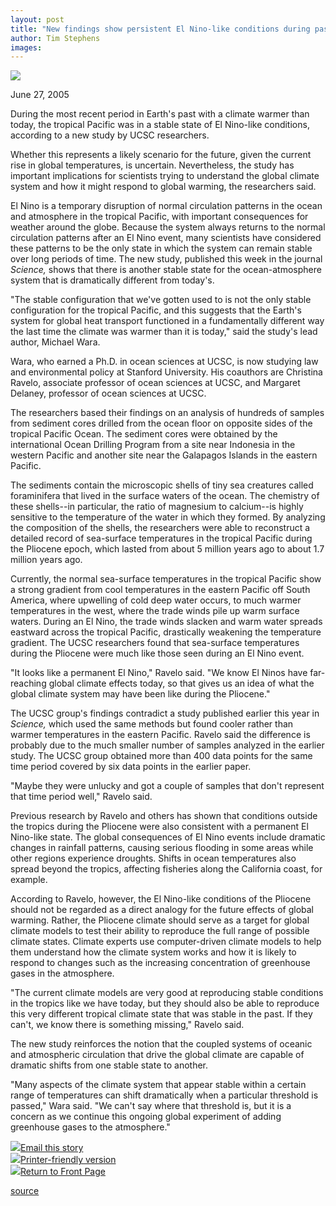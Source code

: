 ```yaml
---
layout: post
title: "New findings show persistent El Nino-like conditions during past global warming"
author: Tim Stephens
images:
---
```


![][1]  
  
June 27, 2005

During the most recent period in Earth's past with a climate warmer than today, the tropical Pacific was in a stable state of El Nino-like conditions, according to a new study by UCSC researchers.

Whether this represents a likely scenario for the future, given the current rise in global temperatures, is uncertain. Nevertheless, the study has important implications for scientists trying to understand the global climate system and how it might respond to global warming, the researchers said.

El Nino is a temporary disruption of normal circulation patterns in the ocean and atmosphere in the tropical Pacific, with important consequences for weather around the globe. Because the system always returns to the normal circulation patterns after an El Nino event, many scientists have considered these patterns to be the only state in which the system can remain stable over long periods of time. The new study, published this week in the journal _Science,_ shows that there is another stable state for the ocean-atmosphere system that is dramatically different from today's.

"The stable configuration that we've gotten used to is not the only stable configuration for the tropical Pacific, and this suggests that the Earth's system for global heat transport functioned in a fundamentally different way the last time the climate was warmer than it is today," said the study's lead author, Michael Wara.

Wara, who earned a Ph.D. in ocean sciences at UCSC, is now studying law and environmental policy at Stanford University. His coauthors are Christina Ravelo, associate professor of ocean sciences at UCSC, and Margaret Delaney, professor of ocean sciences at UCSC.

The researchers based their findings on an analysis of hundreds of samples from sediment cores drilled from the ocean floor on opposite sides of the tropical Pacific Ocean. The sediment cores were obtained by the international Ocean Drilling Program from a site near Indonesia in the western Pacific and another site near the Galapagos Islands in the eastern Pacific.

The sediments contain the microscopic shells of tiny sea creatures called foraminifera that lived in the surface waters of the ocean. The chemistry of these shells--in particular, the ratio of magnesium to calcium--is highly sensitive to the temperature of the water in which they formed. By analyzing the composition of the shells, the researchers were able to reconstruct a detailed record of sea-surface temperatures in the tropical Pacific during the Pliocene epoch, which lasted from about 5 million years ago to about 1.7 million years ago.

Currently, the normal sea-surface temperatures in the tropical Pacific show a strong gradient from cool temperatures in the eastern Pacific off South America, where upwelling of cold deep water occurs, to much warmer temperatures in the west, where the trade winds pile up warm surface waters. During an El Nino, the trade winds slacken and warm water spreads eastward across the tropical Pacific, drastically weakening the temperature gradient. The UCSC researchers found that sea-surface temperatures during the Pliocene were much like those seen during an El Nino event.

"It looks like a permanent El Nino," Ravelo said. "We know El Ninos have far-reaching global climate effects today, so that gives us an idea of what the global climate system may have been like during the Pliocene."

The UCSC group's findings contradict a study published earlier this year in _Science,_ which used the same methods but found cooler rather than warmer temperatures in the eastern Pacific. Ravelo said the difference is probably due to the much smaller number of samples analyzed in the earlier study. The UCSC group obtained more than 400 data points for the same time period covered by six data points in the earlier paper.

"Maybe they were unlucky and got a couple of samples that don't represent that time period well," Ravelo said.

Previous research by Ravelo and others has shown that conditions outside the tropics during the Pliocene were also consistent with a permanent El Nino-like state. The global consequences of El Nino events include dramatic changes in rainfall patterns, causing serious flooding in some areas while other regions experience droughts. Shifts in ocean temperatures also spread beyond the tropics, affecting fisheries along the California coast, for example.

According to Ravelo, however, the El Nino-like conditions of the Pliocene should not be regarded as a direct analogy for the future effects of global warming. Rather, the Pliocene climate should serve as a target for global climate models to test their ability to reproduce the full range of possible climate states. Climate experts use computer-driven climate models to help them understand how the climate system works and how it is likely to respond to changes such as the increasing concentration of greenhouse gases in the atmosphere.

"The current climate models are very good at reproducing stable conditions in the tropics like we have today, but they should also be able to reproduce this very different tropical climate state that was stable in the past. If they can't, we know there is something missing," Ravelo said.

The new study reinforces the notion that the coupled systems of oceanic and atmospheric circulation that drive the global climate are capable of dramatic shifts from one stable state to another.

"Many aspects of the climate system that appear stable within a certain range of temperatures can shift dramatically when a particular threshold is passed," Wara said. "We can't say where that threshold is, but it is a concern as we continue this ongoing global experiment of adding greenhouse gases to the atmosphere."

![][2][Email this story][3]  
![][2][Printer-friendly version  
][4]![][2][Return to Front Page][5]

[1]: http://currents.ucsc.edu/04-05/art/map_wide.05-06-27.jpg
[2]: ../../images/bulletarrow.gif
[3]: javascript:url();document.f1.submit();
[4]: javascript:popUp();
[5]: http://currents.ucsc.edu/

[source](http://www1.ucsc.edu/currents/04-05/06-27/warmingx.asp "Permalink to warmingx")
